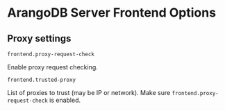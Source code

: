# ArangoDB Server Frontend Options

## Proxy settings

`frontend.proxy-request-check`

Enable proxy request checking.

`frontend.trusted-proxy`

List of proxies to trust (may be IP or network).
Make sure `frontend.proxy-request-check` is enabled.
